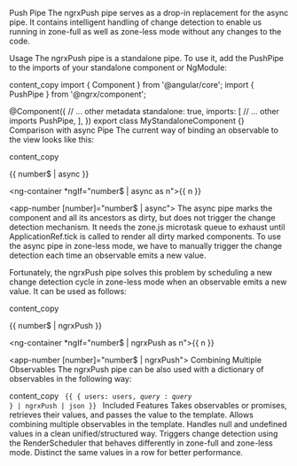 Push Pipe
The ngrxPush pipe serves as a drop-in replacement for the async pipe. It contains intelligent handling of change detection to enable us running in zone-full as well as zone-less mode without any changes to the code.

Usage
The ngrxPush pipe is a standalone pipe. To use it, add the PushPipe to the imports of your standalone component or NgModule:

content_copy
import { Component } from '@angular/core';
import { PushPipe } from '@ngrx/component';

@Component({
  // ... other metadata
  standalone: true,
  imports: [
    // ... other imports
    PushPipe,
  ],
})
export class MyStandaloneComponent {}
Comparison with async Pipe
The current way of binding an observable to the view looks like this:

content_copy
<p>{{ number$ | async }}</p>

<ng-container *ngIf="number$ | async as n">{{ n }}</ng-container>

<app-number [number]="number$ | async"></app-number>
The async pipe marks the component and all its ancestors as dirty, but does not trigger the change detection mechanism. It needs the zone.js microtask queue to exhaust until ApplicationRef.tick is called to render all dirty marked components. To use the async pipe in zone-less mode, we have to manually trigger the change detection each time an observable emits a new value.

Fortunately, the ngrxPush pipe solves this problem by scheduling a new change detection cycle in zone-less mode when an observable emits a new value. It can be used as follows:

content_copy
<p>{{ number$ | ngrxPush }}</p>

<ng-container *ngIf="number$ | ngrxPush as n">{{ n }}</ng-container>

<app-number [number]="number$ | ngrxPush"></app-number>
Combining Multiple Observables
The ngrxPush pipe can be also used with a dictionary of observables in the following way:

content_copy
<code>
  {{ { users: users$, query: query$ } | ngrxPush | json }}
</code>
Included Features
Takes observables or promises, retrieves their values, and passes the value to the template.
Allows combining multiple observables in the template.
Handles null and undefined values in a clean unified/structured way.
Triggers change detection using the RenderScheduler that behaves differently in zone-full and zone-less mode.
Distinct the same values in a row for better performance.